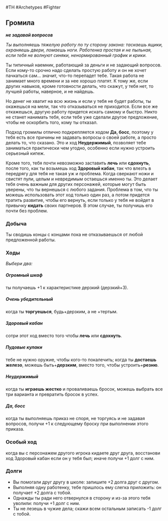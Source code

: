 #TH #Archetypes #Fighter 

## Громила
***не задавай вопросов***

*Ты выполняешь тяжелую работу по ту сторону закона: таскаешь ящики, охраняешь двери, ломаешь ноги. Работенка простая и не пыльная, если тебя не волнуют синяки, ненормированный график и крики.*

Ты типичный наемник, работающий за деньги и не задающий вопросов. Если кому-то срочно надо сделать простую работу и он не хочет пачкаться сам... значит, что-то перепадет тебе. Такая работа не занимает много времени и за нее хорошо платят. К тому же, если других навыков, кроме готовности делать, что скажут, у тебя нет, то лучшей работы, наверное, и не найдешь.

Но денег не хватит на всю жизнь и если у тебя не будет работы, ты окажешься на мели, так что отказываться не приходится. Если все же откажешься, другую работу придется искать самому и быстро. Никто не станет нанимать тебя, если тебе уже сделали другое предложение, чтобы не оскорбить того, кому ты отказал.

Подход громилы отлично подкрепляется ходом **Да, босс**, поэтому у тебя есть все причины не задавать вопросы о своей работе, а просто делать то, что сказано. Это и ход **Неудержимый**, позволяет тебе заниматься практически чем угодно, особенно если нужно устроить серьезный кипеж.

Кроме того, тебя почти невозможно заставить **лечь** или **сдохнуть**, после того, как ты возьмешь ход **Здоровый кабан**, так что влезть в передрягу для тебя не такая уж и проблема. Когда сверкают ножи и свистят пули, целым и невредимым остаешься именно ты. Это делает тебя очень важным для других персонажей, которые могут быть уверены, что ты вернешься с любого задания. Проблема в том, что ты можешь использовать этот ход только один раз, а потом придется тратить развитие, чтобы его вернуть, если только у тебя не войдет в привычку **кидать** своих партнеров. В этом случае, ты получишь его почти без проблем.

### Добыча
Ты сводишь концы с концами пока не отказываешься от любой предложенной работы.

### Ходы
*Выбери два:*

##### Огромный шкаф
ты получаешь +1 к характеристике дерзкий (дерзкий+3). 

##### Очень убедительный
когда ты **торгуешься**, будь+дерзким, а не +тертым. 

##### Здоровый кабан
сотри этот ход вместо того чтобы **лечь** или **сдохнуть**. 

##### Пудовые кулаки
тебе не нужно оружие, чтобы кого-то покалечить; когда ты **достаешь железо**, можешь быть+**дерзким**, вместо того, чтобы устроить+**резню**. 

##### Неудержимый
когда ты **играешь жестко** и проваливаешь бросок, можешь выбрать все три варианта и превратить бросок в успех. 

##### Да, босс
когда ты выполняешь приказ не споря, не торгуясь и не задавая вопросов, получи +1 к следующему броску при выполнении этого приказа.

### Особый ход
когда вы с персонажем другого игрока кидаете друг друга, восстанови ход Здоровый кабан если он у тебя был; иначе получи +1 долг с ним.

### Долги
- Вы помогали друг другу в школе: запишите +2 долга друг с другом. 
- Выполняя одну работенку, тебе пришлось ему слегка приложить: он получает +2 долга с тобой. 
- Однажды ты ради него отвернулся в сторону и из-за этого тебя уволили: получи +1 долг с ним. 
- Ты не лезешь в чужие дела; скажи всем остальным записать -1 долг с тобой.
